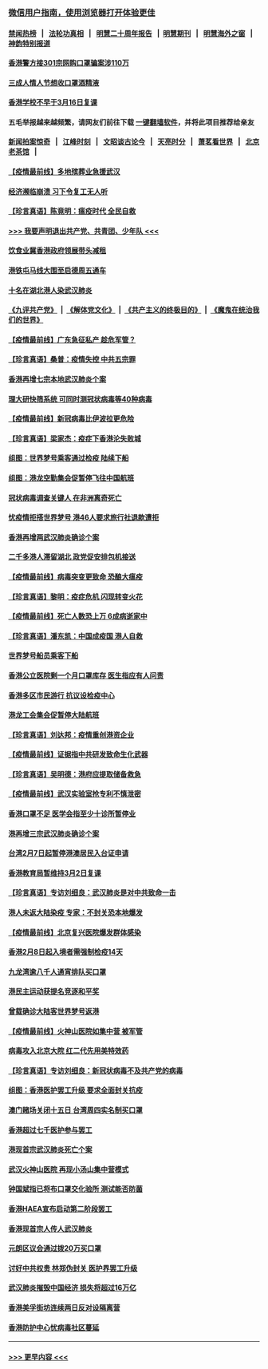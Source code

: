 ### [微信用户指南，使用浏览器打开体验更佳](https://github.com/gfw-breaker/banned-news1/blob/master/indexes/wechat-guide.md?t=0)
#### [禁闻热榜](热点新闻.md?t=0)  &nbsp;&nbsp;|&nbsp;&nbsp; [法轮功真相](https://github.com/gfw-breaker/truth/blob/master/README.md?t=0) &nbsp;&nbsp;|&nbsp;&nbsp; [明慧二十周年报告](https://github.com/gfw-breaker/mh-reports/blob/master/README.md?t=0) &nbsp;&nbsp;|&nbsp;&nbsp;[明慧期刊](https://github.com/gfw-breaker/mh-qikan) &nbsp;&nbsp;|&nbsp;&nbsp; [明慧海外之窗](https://github.com/gfw-breaker/mh-news/blob/master/README.md?t=0) &nbsp;&nbsp;|&nbsp;&nbsp; [神韵特别报道](https://github.com/gfw-breaker/mh-news/blob/master/shenyun.md?t=0)
#### [香港警方接301宗网购口罩骗案涉110万](../pages/nsc415/n11867572.md?t=02141844) 
#### [三成人情人节想收口罩酒精液](../pages/nsc415/n11867523.md?t=02141844) 
#### [香港学校不早于3月16日复课](../pages/nsc415/n11867498.md?t=02141844) 
#### 五毛举报越来越频繁，请网友们前往下载 [一键翻墙软件](https://github.com/gfw-breaker/ssr-accounts)，并将此项目推荐给亲友
#### [新闻拍案惊奇](https://github.com/gfw-breaker/banned-news1/blob/master/pages/link4.md) &nbsp;&nbsp;|&nbsp;&nbsp; [江峰时刻](https://github.com/gfw-breaker/banned-news1/blob/master/pages/link4.md) &nbsp;&nbsp;|&nbsp;&nbsp; [文昭谈古论今](https://github.com/gfw-breaker/banned-news1/blob/master/pages/link4.md) &nbsp;&nbsp;|&nbsp;&nbsp; [天亮时分](https://github.com/gfw-breaker/banned-news1/blob/master/pages/link4.md) &nbsp;&nbsp;|&nbsp;&nbsp; [萧茗看世界](https://github.com/gfw-breaker/banned-news1/blob/master/pages/link4.md) &nbsp;&nbsp;|&nbsp;&nbsp; [北京老茶馆](https://github.com/gfw-breaker/banned-news1/blob/master/pages/link4.md) &nbsp;&nbsp;|&nbsp;&nbsp; 
#### [【疫情最前线】多地殡葬业急援武汉](../pages/nsc415/n11866914.md?t=02141844) 
#### [经济濒临崩溃 习下令复工无人听](../pages/nsc415/n11867269.md?t=02141844) 
#### [【珍言真语】陈竟明：瘟疫时代 全民自救](../pages/nsc415/n11866765.md?t=02141844) 
#### [>>> 我要声明退出共产党、共青团、少年队 <<<](https://github.com/begood0513/goodnews/blob/master/quit/letter.md) 
#### [饮食业冀香港政府领展带头减租](../pages/nsc415/n11864876.md?t=02141844) 
#### [港铁屯马线大围至启德周五通车](../pages/nsc415/n11864842.md?t=02141844) 
#### [十名在湖北港人染武汉肺炎](../pages/nsc415/n11864807.md?t=02141844) 
#### [《九评共产党》](https://github.com/begood0513/9ping.md/blob/master/README.md) &nbsp;|&nbsp; [《解体党文化》](../../../../jtdwh.md/blob/master/README.md)  &nbsp;|&nbsp; [《共产主义的终极目的》](../../../../gczydzjmd.md/blob/master/README.md) &nbsp;|&nbsp; [《魔鬼在统治我们的世界》](../../../../mgztzwmdsj.md/blob/master/README.md) 
#### [【疫情最前线】广东急征私产 趁危军管？](../pages/nsc415/n11864205.md?t=02141844) 
#### [【珍言真语】桑普：疫情失控 中共五宗罪](../pages/nsc415/n11864157.md?t=02141844) 
#### [香港再增七宗本地武汉肺炎个案](../pages/nsc415/n11862405.md?t=02141844) 
#### [理大研快筛系统 可同时测冠状病毒等40种病毒](../pages/nsc415/n11862376.md?t=02141844) 
#### [【疫情最前线】新冠病毒比伊波拉更危险](../pages/nsc415/n11862199.md?t=02141844) 
#### [【珍言真语】梁家杰：疫症下香港沦失败城](../pages/nsc415/n11861588.md?t=02141844) 
#### [组图：世界梦号乘客通过检疫 陆续下船](../pages/nsc415/n11858302.md?t=02141844) 
#### [组图：港龙空勤集会促暂停飞往中国航班](../pages/nsc415/n11858190.md?t=02141844) 
#### [冠状病毒调查关键人 在非洲离奇死亡](../pages/nsc415/n11859798.md?t=02141844) 
#### [忧疫情拒搭世界梦号 港46人要求旅行社退款遭拒](../pages/nsc415/n11859849.md?t=02141844) 
#### [香港再增两武汉肺炎确诊个案](../pages/nsc415/n11859833.md?t=02141844) 
#### [二千多港人滞留湖北 政党促安排包机接送](../pages/nsc415/n11859831.md?t=02141844) 
#### [【疫情最前线】病毒突变更致命 恐酿大瘟疫](../pages/nsc415/n11859604.md?t=02141844) 
#### [【珍言真语】黎明：疫症危机 闪现转变火花](../pages/nsc415/n11859199.md?t=02141844) 
#### [【疫情最前线】死亡人数恐上万 6成病逝家中](../pages/nsc415/n11856687.md?t=02141844) 
#### [【珍言真语】潘东凯：中国成疫国 港人自救](../pages/nsc415/n11856962.md?t=02141844) 
#### [世界梦号船员乘客下船](../pages/nsc415/n11856883.md?t=02141844) 
#### [香港公立医院剩一个月口罩库存 医生指应有人问责](../pages/nsc415/n11856875.md?t=02141844) 
#### [香港多区市民游行 抗议设检疫中心](../pages/nsc415/n11856866.md?t=02141844) 
#### [港龙工会集会促暂停大陆航班](../pages/nsc415/n11856840.md?t=02141844) 
#### [【珍言真语】刘达邦：疫情重创港资企业](../pages/nsc415/n11854274.md?t=02141844) 
#### [【疫情最前线】证据指中共研发致命生化武器](../pages/nsc415/n11853087.md?t=02141844) 
#### [【珍言真语】吴明德：港府应提取储备救急](../pages/nsc415/n11852734.md?t=02141844) 
#### [【疫情最前线】武汉实验室抢专利不慎泄密](../pages/nsc415/n11850310.md?t=02141844) 
#### [香港口罩不足 医学会指至少十诊所暂停业](../pages/nsc415/n11850301.md?t=02141844) 
#### [港再增三宗武汉肺炎确诊个案](../pages/nsc415/n11850328.md?t=02141844) 
#### [台湾2月7日起暂停港澳居民入台证申请](../pages/nsc415/n11850304.md?t=02141844) 
#### [香港教育局暂维持3月2日复课](../pages/nsc415/n11850260.md?t=02141844) 
#### [【珍言真语】专访刘细良：武汉肺炎是对中共致命一击](../pages/nsc415/n11849934.md?t=02141844) 
#### [港人未返大陆染疫 专家：不封关恐本地爆发](../pages/nsc415/n11848021.md?t=02141844) 
#### [【疫情最前线】北京复兴医院爆发群体感染](../pages/nsc415/n11847626.md?t=02141844) 
#### [香港2月8日起入境者需强制检疫14天](../pages/nsc415/n11847658.md?t=02141844) 
#### [九龙湾逾八千人通宵排队买口罩](../pages/nsc415/n11847647.md?t=02141844) 
#### [港民主运动获提名竞逐和平奖](../pages/nsc415/n11847633.md?t=02141844) 
#### [曾载确诊大陆客世界梦号返港](../pages/nsc415/n11847608.md?t=02141844) 
#### [【疫情最前线】火神山医院如集中营 被军管](../pages/nsc415/n11847524.md?t=02141844) 
#### [病毒攻入北京大院 红二代先用美特效药](../pages/nsc415/n11847427.md?t=02141844) 
#### [【珍言真语】专访刘细良：新冠状病毒不及共产党的病毒](../pages/nsc415/n11847164.md?t=02141844) 
#### [组图：香港医护罢工升级 要求全面封关抗疫](../pages/nsc415/n11844107.md?t=02141844) 
#### [澳门赌场关闭十五日 台湾周四实名制买口罩](../pages/nsc415/n11845083.md?t=02141844) 
#### [香港超过七千医护参与罢工](../pages/nsc415/n11845051.md?t=02141844) 
#### [港现首宗武汉肺炎死亡个案](../pages/nsc415/n11844998.md?t=02141844) 
#### [武汉火神山医院 再现小汤山集中营模式](../pages/nsc415/n11844763.md?t=02141844) 
#### [钟国斌指已将布口罩交化验所 测试能否防菌](../pages/nsc415/n11842783.md?t=02141844) 
#### [香港HAEA宣布启动第二阶段罢工](../pages/nsc415/n11842723.md?t=02141844) 
#### [香港现首宗人传人武汉肺炎](../pages/nsc415/n11842766.md?t=02141844) 
#### [元朗区议会通过拨20万买口罩](../pages/nsc415/n11842754.md?t=02141844) 
#### [讨好中共权贵 林郑伪封关 医护界罢工升级](../pages/nsc415/n11842359.md?t=02141844) 
#### [武汉肺炎摧毁中国经济 损失将超过16万亿](../pages/nsc415/n11839723.md?t=02141844) 
#### [香港美孚街坊连续两日反对设隔离营](../pages/nsc415/n11839962.md?t=02141844) 
#### [香港防护中心忧病毒社区蔓延](../pages/nsc415/n11839933.md?t=02141844) 

----
#### [ >>> 更早内容 <<< ](../indexes/nsc415-earlier.md)
